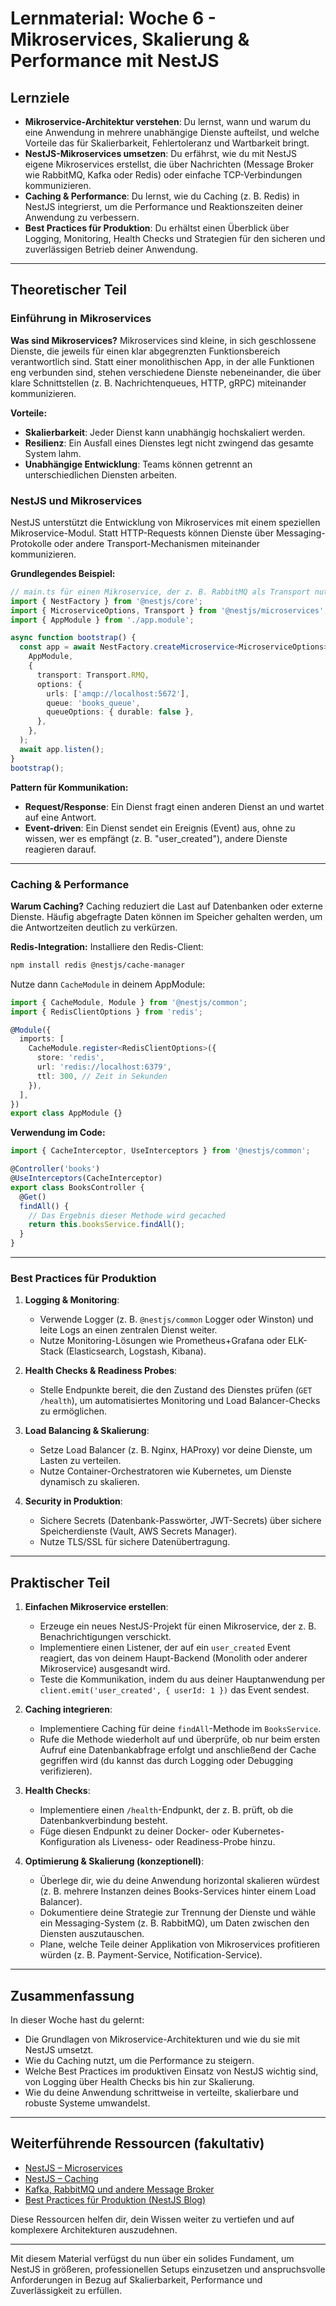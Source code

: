 # Lernmaterial: Woche 6 - Mikroservices, Skalierung & Performance mit NestJS

## Lernziele

- **Mikroservice-Architektur verstehen**: Du lernst, wann und warum du eine Anwendung in mehrere unabhängige Dienste aufteilst, und welche Vorteile das für Skalierbarkeit, Fehlertoleranz und Wartbarkeit bringt.
- **NestJS-Mikroservices umsetzen**: Du erfährst, wie du mit NestJS eigene Mikroservices erstellst, die über Nachrichten (Message Broker wie RabbitMQ, Kafka oder Redis) oder einfache TCP-Verbindungen kommunizieren.
- **Caching & Performance**: Du lernst, wie du Caching (z. B. Redis) in NestJS integrierst, um die Performance und Reaktionszeiten deiner Anwendung zu verbessern.
- **Best Practices für Produktion**: Du erhältst einen Überblick über Logging, Monitoring, Health Checks und Strategien für den sicheren und zuverlässigen Betrieb deiner Anwendung.

---

## Theoretischer Teil

### Einführung in Mikroservices

**Was sind Mikroservices?**
Mikroservices sind kleine, in sich geschlossene Dienste, die jeweils für einen klar abgegrenzten Funktionsbereich verantwortlich sind. Statt einer monolithischen App, in der alle Funktionen eng verbunden sind, stehen verschiedene Dienste nebeneinander, die über klare Schnittstellen (z. B. Nachrichtenqueues, HTTP, gRPC) miteinander kommunizieren.

**Vorteile:**

- **Skalierbarkeit**: Jeder Dienst kann unabhängig hochskaliert werden.  
- **Resilienz**: Ein Ausfall eines Dienstes legt nicht zwingend das gesamte System lahm.  
- **Unabhängige Entwicklung**: Teams können getrennt an unterschiedlichen Diensten arbeiten.

### NestJS und Mikroservices

NestJS unterstützt die Entwicklung von Mikroservices mit einem speziellen Mikroservice-Modul. Statt HTTP-Requests können Dienste über Messaging-Protokolle oder andere Transport-Mechanismen miteinander kommunizieren.

**Grundlegendes Beispiel:**

```typescript
// main.ts für einen Mikroservice, der z. B. RabbitMQ als Transport nutzt
import { NestFactory } from '@nestjs/core';
import { MicroserviceOptions, Transport } from '@nestjs/microservices';
import { AppModule } from './app.module';

async function bootstrap() {
  const app = await NestFactory.createMicroservice<MicroserviceOptions>(
    AppModule,
    {
      transport: Transport.RMQ,
      options: {
        urls: ['amqp://localhost:5672'],
        queue: 'books_queue',
        queueOptions: { durable: false },
      },
    },
  );
  await app.listen();
}
bootstrap();
```

**Pattern für Kommunikation:**

- **Request/Response**: Ein Dienst fragt einen anderen Dienst an und wartet auf eine Antwort.
- **Event-driven**: Ein Dienst sendet ein Ereignis (Event) aus, ohne zu wissen, wer es empfängt (z. B. "user_created"), andere Dienste reagieren darauf.

---

### Caching & Performance

**Warum Caching?**
Caching reduziert die Last auf Datenbanken oder externe Dienste. Häufig abgefragte Daten können im Speicher gehalten werden, um die Antwortzeiten deutlich zu verkürzen.

**Redis-Integration:**
Installiere den Redis-Client:

```bash
npm install redis @nestjs/cache-manager
```

Nutze dann `CacheModule` in deinem AppModule:

```typescript
import { CacheModule, Module } from '@nestjs/common';
import { RedisClientOptions } from 'redis';

@Module({
  imports: [
    CacheModule.register<RedisClientOptions>({
      store: 'redis',
      url: 'redis://localhost:6379',
      ttl: 300, // Zeit in Sekunden
    }),
  ],
})
export class AppModule {}
```

**Verwendung im Code:**

```typescript
import { CacheInterceptor, UseInterceptors } from '@nestjs/common';

@Controller('books')
@UseInterceptors(CacheInterceptor)
export class BooksController {
  @Get()
  findAll() {
    // Das Ergebnis dieser Methode wird gecached
    return this.booksService.findAll();
  }
}
```

---

### Best Practices für Produktion

1. **Logging & Monitoring**:  
   - Verwende Logger (z. B. `@nestjs/common` Logger oder Winston) und leite Logs an einen zentralen Dienst weiter.  
   - Nutze Monitoring-Lösungen wie Prometheus+Grafana oder ELK-Stack (Elasticsearch, Logstash, Kibana).

2. **Health Checks & Readiness Probes**:  
   - Stelle Endpunkte bereit, die den Zustand des Dienstes prüfen (`GET /health`), um automatisiertes Monitoring und Load Balancer-Checks zu ermöglichen.

3. **Load Balancing & Skalierung**:  
   - Setze Load Balancer (z. B. Nginx, HAProxy) vor deine Dienste, um Lasten zu verteilen.  
   - Nutze Container-Orchestratoren wie Kubernetes, um Dienste dynamisch zu skalieren.

4. **Security in Produktion**:  
   - Sichere Secrets (Datenbank-Passwörter, JWT-Secrets) über sichere Speicherdienste (Vault, AWS Secrets Manager).  
   - Nutze TLS/SSL für sichere Datenübertragung.

---

## Praktischer Teil

1. **Einfachen Mikroservice erstellen**:  
   - Erzeuge ein neues NestJS-Projekt für einen Mikroservice, der z. B. Benachrichtigungen verschickt.
   - Implementiere einen Listener, der auf ein `user_created` Event reagiert, das von deinem Haupt-Backend (Monolith oder anderer Mikroservice) ausgesandt wird.
   - Teste die Kommunikation, indem du aus deiner Hauptanwendung per `client.emit('user_created', { userId: 1 })` das Event sendest.

2. **Caching integrieren**:  
   - Implementiere Caching für deine `findAll`-Methode im `BooksService`.
   - Rufe die Methode wiederholt auf und überprüfe, ob nur beim ersten Aufruf eine Datenbankabfrage erfolgt und anschließend der Cache gegriffen wird (du kannst das durch Logging oder Debugging verifizieren).

3. **Health Checks**:  
   - Implementiere einen `/health`-Endpunkt, der z. B. prüft, ob die Datenbankverbindung besteht.
   - Füge diesen Endpunkt zu deiner Docker- oder Kubernetes-Konfiguration als Liveness- oder Readiness-Probe hinzu.

4. **Optimierung & Skalierung (konzeptionell)**:  
   - Überlege dir, wie du deine Anwendung horizontal skalieren würdest (z. B. mehrere Instanzen deines Books-Services hinter einem Load Balancer).
   - Dokumentiere deine Strategie zur Trennung der Dienste und wähle ein Messaging-System (z. B. RabbitMQ), um Daten zwischen den Diensten auszutauschen.
   - Plane, welche Teile deiner Applikation von Mikroservices profitieren würden (z. B. Payment-Service, Notification-Service).

---

## Zusammenfassung

In dieser Woche hast du gelernt:

- Die Grundlagen von Mikroservice-Architekturen und wie du sie mit NestJS umsetzt.
- Wie du Caching nutzt, um die Performance zu steigern.
- Welche Best Practices im produktiven Einsatz von NestJS wichtig sind, von Logging über Health Checks bis hin zur Skalierung.
- Wie du deine Anwendung schrittweise in verteilte, skalierbare und robuste Systeme umwandelst.

---

## Weiterführende Ressourcen (fakultativ)

- [NestJS – Microservices](https://docs.nestjs.com/microservices/basics)
- [NestJS – Caching](https://docs.nestjs.com/techniques/caching)
- [Kafka, RabbitMQ und andere Message Broker](https://www.rabbitmq.com/tutorials/)
- [Best Practices für Produktion (NestJS Blog)](https://blog.nestjs.com/)

Diese Ressourcen helfen dir, dein Wissen weiter zu vertiefen und auf komplexere Architekturen auszudehnen.

---

Mit diesem Material verfügst du nun über ein solides Fundament, um NestJS in größeren, professionellen Setups einzusetzen und anspruchsvolle Anforderungen in Bezug auf Skalierbarkeit, Performance und Zuverlässigkeit zu erfüllen.
